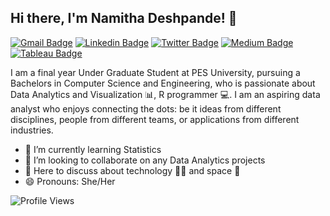 ## Hi there, I'm Namitha Deshpande! :wave: 

[![Gmail Badge](https://img.shields.io/badge/-namithadeshpande%40gmail.com-red?style=flat-square&logo=Gmail&logoColor=white)](mailto:namithadeshpande@gmail.com "Connect via Email")
[![Linkedin Badge](https://img.shields.io/badge/-Namitha%20Deshpande-blue?style=flat&logo=Linkedin&logoColor=white)](https://www.linkedin.com/in/namithadeshpande/ "Connect on LinkedIn")
[![Twitter Badge](https://img.shields.io/badge/-%40NamsDeshpande-blue?style=flat&logo=Twitter&logoColor=white)](https://twitter.com/NamsDeshpande "Follow on Twitter")
[![Medium Badge](https://img.shields.io/badge/-Namitha%20Deshpande-black?style=flat&logo=Medium&logoColor=white)](https://medium.com/@namithadeshpande "Read on Medium")
[![Tableau Badge](https://img.shields.io/badge/-Namitha%20Deshpande-darkblue?style=flat&logo=Tableau&logoColor=white)](https://public.tableau.com/profile/namitha.n.deshpande#!/ "Tableau Profile")

I am a final year Under Graduate Student at PES University, pursuing a Bachelors in Computer Science and Engineering, who is passionate about Data Analytics and Visualization :bar_chart:, R programmer :computer:. I am an aspiring data analyst who enjoys connecting the dots: be it ideas from different disciplines, people from different teams, or applications from different industries.

- 🌱 I’m currently learning Statistics
- 👯 I’m looking to collaborate on any Data Analytics projects 
- 💬 Here to discuss about technology :woman_technologist: and space :rocket:
- 😄 Pronouns: She/Her

![Profile Views](https://komarev.com/ghpvc/?username=namithadeshpande&color=blue)
